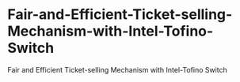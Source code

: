 # Fair-and-Efficient-Ticket-selling-Mechanism-with-Intel-Tofino-Switch
Fair and Efficient Ticket-selling Mechanism with Intel-Tofino Switch
